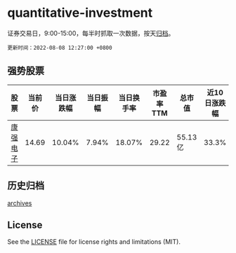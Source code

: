 # quantitative-investment

证券交易日，9:00-15:00，每半时抓取一次数据，按天[归档](archives)。

`更新时间：2022-08-08 12:27:00 +0800`

## 强势股票

|股票|当前价|当日涨跌幅|当日振幅|当日换手率|市盈率TTM|总市值|近10日涨跌幅|
|----|----|----|----|----|----|----|----|
|[康强电子](https://xueqiu.com/S/SZ002119)|14.69|10.04%|7.94%|18.07%|29.22|55.13亿|33.3%|

## 历史归档

[archives](archives)

## License

See the [LICENSE](LICENSE) file for license rights and limitations (MIT).
